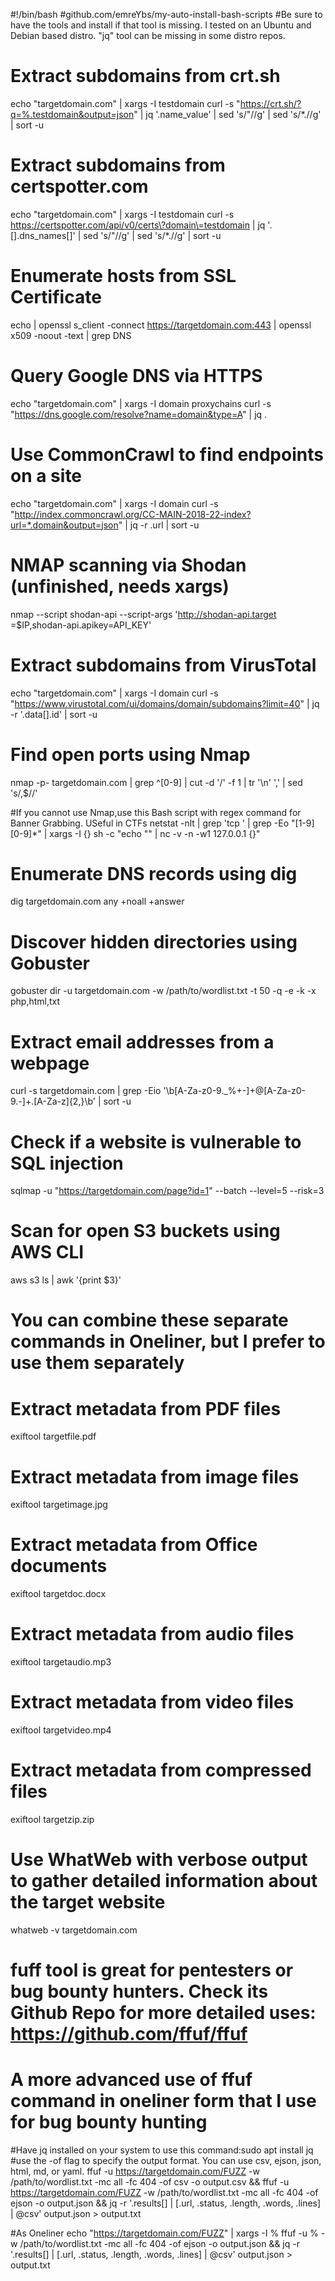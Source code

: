 #!/bin/bash
#github.com/emreYbs/my-auto-install-bash-scripts
#Be sure to have the tools and install if that tool is missing. I tested on an Ubuntu and Debian based distro. "jq" tool can be missing in some distro repos.



# Extract subdomains from crt.sh
echo "targetdomain.com" | xargs -I testdomain curl -s "https://crt.sh/?q=%.testdomain&output=json" | jq '.name_value' | sed 's/\"//g' | sed 's/\*\.//g' | sort -u

# Extract subdomains from certspotter.com
echo "targetdomain.com" | xargs -I testdomain curl -s https://certspotter.com/api/v0/certs\?domain\=testdomain | jq '.[].dns_names[]' | sed 's/\"//g' | sed 's/\*\.//g' | sort -u

# Enumerate hosts from SSL Certificate
echo | openssl s_client -connect https://targetdomain.com:443  | openssl x509 -noout -text | grep DNS

# Query Google DNS via HTTPS
echo "targetdomain.com" | xargs -I domain proxychains curl -s "https://dns.google.com/resolve?name=domain&type=A" | jq .

# Use CommonCrawl to find endpoints on a site
echo "targetdomain.com" | xargs -I domain curl -s "http://index.commoncrawl.org/CC-MAIN-2018-22-index?url=*.domain&output=json" | jq -r .url | sort -u

# NMAP scanning via Shodan (unfinished, needs xargs)
nmap --script shodan-api --script-args 'http://shodan-api.target =$IP,shodan-api.apikey=API_KEY'
# Extract subdomains from VirusTotal
echo "targetdomain.com" | xargs -I domain curl -s "https://www.virustotal.com/ui/domains/domain/subdomains?limit=40" | jq -r '.data[].id' | sort -u

# Find open ports using Nmap
nmap -p- targetdomain.com | grep ^[0-9] | cut -d '/' -f 1 | tr '\n' ',' | sed 's/,$//'

#If you cannot use Nmap,use this Bash script with regex command for Banner Grabbing. USeful in CTFs
netstat -nlt | grep 'tcp ' | grep -Eo "[1-9][0-9]*" | xargs -I {} sh -c "echo "" | nc -v -n -w1 127.0.0.1 {}"

# Enumerate DNS records using dig
dig targetdomain.com any +noall +answer

# Discover hidden directories using Gobuster
gobuster dir -u targetdomain.com -w /path/to/wordlist.txt -t 50 -q -e -k -x php,html,txt

# Extract email addresses from a webpage
curl -s targetdomain.com | grep -Eio '\b[A-Za-z0-9._%+-]+@[A-Za-z0-9.-]+\.[A-Za-z]{2,}\b' | sort -u

# Check if a website is vulnerable to SQL injection
sqlmap -u "https://targetdomain.com/page?id=1" --batch --level=5 --risk=3

# Scan for open S3 buckets using AWS CLI
aws s3 ls | awk '{print $3}'

# You can combine these separate commands in Oneliner, but I prefer to use them separately
# Extract metadata from PDF files
exiftool targetfile.pdf

# Extract metadata from image files
exiftool targetimage.jpg

# Extract metadata from Office documents
exiftool targetdoc.docx

# Extract metadata from audio files
exiftool targetaudio.mp3

# Extract metadata from video files
exiftool targetvideo.mp4

# Extract metadata from compressed files
exiftool targetzip.zip

# Use WhatWeb with verbose output to gather detailed information about the target website
whatweb -v targetdomain.com

# fuff tool is great for pentesters or bug bounty hunters. Check its Github Repo for more detailed uses: https://github.com/ffuf/ffuf
# A more advanced use of ffuf command in oneliner form that I use for bug bounty hunting
#Have jq installed on your system to use this command:sudo apt install jq
#use the -of flag to specify the output format. You can use csv, ejson, json, html, md, or yaml.
ffuf -u https://targetdomain.com/FUZZ -w /path/to/wordlist.txt -mc all -fc 404 -of csv -o output.csv && ffuf -u https://targetdomain.com/FUZZ -w /path/to/wordlist.txt -mc all -fc 404 -of ejson -o output.json && jq -r '.results[] | [.url, .status, .length, .words, .lines] | @csv' output.json > output.txt

#As Oneliner
echo "https://targetdomain.com/FUZZ" | xargs -I % ffuf -u % -w /path/to/wordlist.txt -mc all -fc 404 -of ejson -o output.json && jq -r '.results[] | [.url, .status, .length, .words, .lines] | @csv' output.json > output.txt
